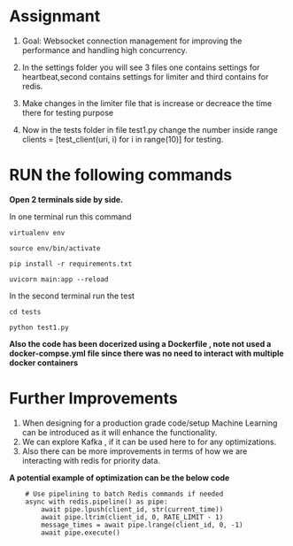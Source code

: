 # Assignmant

1. Goal: Websocket connection management for improving the performance and handling high concurrency.
2. In the settings folder you will see 3 files one contains settings for heartbeat,second contains settings for limiter and third contains for redis.

3. Make changes in the limiter file that is increase or decreace the time there for testing purpose

4.  Now in the tests folder in file test1.py change the number inside range clients = [test_client(uri, i) for i in range(10)] for testing.


# RUN the following commands


__Open 2 terminals side by side.__

In one terminal run this command

``` virtualenv env ```

``` source env/bin/activate ```

``` pip install -r requirements.txt ```

``` uvicorn main:app --reload ```


In the second terminal run the test

``` cd tests ```

``` python test1.py ```


__Also the code has been docerized using a Dockerfile , note not used a docker-compse.yml file since there was no need to interact with multiple docker containers__


# Further Improvements


1. When designing for a production grade code/setup Machine Learning can be introduced as it will enhance the functionality.
2. We can explore Kafka , if it can be used here to for any optimizations.
3. Also there can be more improvements in terms of how we are interacting with redis for priority data.


__A potential example of optimization can be the below code__


``` async def manage_message_rate_limit(client_id: str, current_time: datetime):
    # Use pipelining to batch Redis commands if needed
    async with redis.pipeline() as pipe:
        await pipe.lpush(client_id, str(current_time))
        await pipe.ltrim(client_id, 0, RATE_LIMIT - 1)
        message_times = await pipe.lrange(client_id, 0, -1)
        await pipe.execute() 
        
```